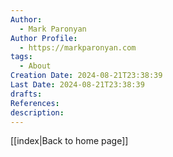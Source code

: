 ```yaml
---
Author:
  - Mark Paronyan 
Author Profile:
  - https://markparonyan.com
tags:
  - About
Creation Date: 2024-08-21T23:38:39
Last Date: 2024-08-21T23:38:39
drafts: 
References: 
description:
---
```


[[index|Back to home page]]
